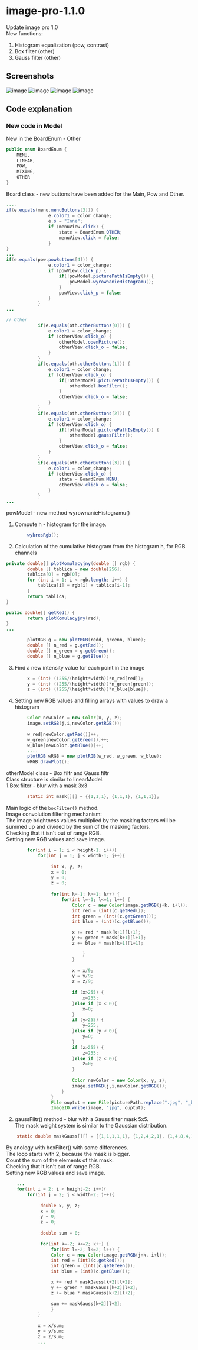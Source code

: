 # image-pro-1.1.0
Update image pro 1.0 \
New functions:
1. Histogram equalization (pow, contrast)
2. Box filter (other)
3. Gauss filter (other)
## Screenshots
![image](https://user-images.githubusercontent.com/72127610/116815946-45220680-ab60-11eb-807d-6923403d037b.png)
![image](https://user-images.githubusercontent.com/72127610/116815951-4b17e780-ab60-11eb-8389-aeeb7306d2b4.png)
![image](https://user-images.githubusercontent.com/72127610/116815953-50753200-ab60-11eb-8fe1-5d829425d484.png)
![image](https://user-images.githubusercontent.com/72127610/116815961-579c4000-ab60-11eb-9496-43fd90182a9a.png)
## Code explanation
### New code in Model
New in the BoardEnum - Other
```java
public enum BoardEnum {
	MENU,
	LINEAR,
	POW,
	MIXING,
	OTHER
}

```
Board class - new buttons have been added for the Main, Pow and Other.
```java
....
if(e.equals(menu.menuButtons[3])) {
				e.color1 = color_change;
				e.s = "Inne";
				if (menuView.click) {
					state = BoardEnum.OTHER;
					menuView.click = false;
				}
}
... 
if(e.equals(pow.powButtons[4])) {
				e.color1 = color_change;
				if (powView.click_p) {
					if(!powModel.picturePathIsEmpty()) {
						powModel.wyrownanieHistogramu();
					}
					powView.click_p = false;
				}
			}
...

// Other
			if(e.equals(oth.otherButtons[0])) {
				e.color1 = color_change;
				if (otherView.click_o) {
					otherModel.openPicture();
					otherView.click_o = false;
				}
			}
			if(e.equals(oth.otherButtons[1])) {
				e.color1 = color_change;
				if (otherView.click_o) {
					if(!otherModel.picturePathIsEmpty()) {
						otherModel.boxFiltr();
					}
					otherView.click_o = false;
				}
			}
			if(e.equals(oth.otherButtons[2])) {
				e.color1 = color_change;
				if (otherView.click_o) {
					if(!otherModel.picturePathIsEmpty()) {
						otherModel.gaussFiltr();
					}
					otherView.click_o = false;
				}
			}
			if(e.equals(oth.otherButtons[3])) {
				e.color1 = color_change;
				if (otherView.click_o) {
					state = BoardEnum.MENU;
					otherView.click_o = false;
				}
			}
...
```
powModel - new method wyrownanieHistogramu()
1. Compute h - histogram for the image.
```java
		wykresRgb();
```
2. Calculation of the cumulative histogram from the histogram h, for RGB channels
```java
private double[] plotKomulacyjny(double [] rgb) {
	    double [] tablica = new double[256];
	    tablica[0] = rgb[0];
	    for (int i = 1; i < rgb.length; i++) {
	    	tablica[i] = rgb[i] + tablica[i-1];
	    }
		return tablica;
}

public double[] getRed() {
	    return plotKomulacyjny(red);
}
...	
```
```java
		plotRGB g = new plotRGB(redd, greenn, bluee);
		double [] n_red = g.getRed();
		double [] n_green = g.getGreen();
		double [] n_blue = g.getBlue();
```
3. Find a new intensity value for each point in the image
```java
		x = (int) ((255/(height*width))*n_red[red]);
		y = (int) ((255/(height*width))*n_green[green]);
		z = (int) ((255/(height*width))*n_blue[blue]);
```
4. Setting new RGB values and filling arrays with values to draw a histogram
```java
		Color newColor = new Color(x, y, z);
		image.setRGB(j,i,newColor.getRGB());
				 
		w_red[newColor.getRed()]++;
		w_green[newColor.getGreen()]++;
		w_blue[newColor.getBlue()]++;
		....
		plotRGB wRGB = new plotRGB(w_red, w_green, w_blue);
		wRGB.drawPlot();
```
otherModel class - Box filtr and Gauss filtr\
Class structure is similar to linearModel.\
1.Box filter - blur with a mask 3x3
```java
		static int mask[][] = {{1,1,1}, {1,1,1}, {1,1,1}};
```
Main logic of the ```boxFilter()``` method.\
Image convolution filtering mechanism:\
The image brightness values multiplied by the masking factors will be summed up and divided by the sum of the masking factors.\
Checking that it isn't out of range RGB.\
Setting new RGB values and save image.
```java
		for(int i = 1; i < height-1; i++){
			for(int j = 1; j < width-1; j++){
						 
				 int x, y, z;
				 x = 0;
				 y = 0;
				 z = 0;
						 
				 for(int k=-1; k<=1; k++) {
					 for(int l=-1; l<=1; l++) {
						 Color c = new Color(image.getRGB(j+k, i+l));
						 int red = (int)(c.getRed());
						 int green = (int)(c.getGreen());
						 int blue = (int)(c.getBlue());

						 x += red * mask[k+1][l+1];
						 y += green * mask[k+1][l+1];
						 z += blue * mask[k+1][l+1];

							 }
						 }
							 
						 x = x/9;
						 y = y/9;
						 z = z/9;
						 
						 if (x>255) {
							 x=255;
						 }else if (x < 0){
							 x=0;
						 }
						 if (y>255) {
							 y=255;
						 }else if (y < 0){
							 y=0;
						 }
						 if (z>255) {
							 z=255;
						 }else if (z < 0){
							 z=0;
						 }
						
						 Color newColor = new Color(x, y, z);
						 image.setRGB(j,i,newColor.getRGB());
					 }
				 }
				 File ouptut = new File(picturePath.replace(".jpg", "_box_filtr.jpg"));
				 ImageIO.write(image, "jpg", ouptut);
```
2. gaussFiltr() method - blur with a Gauss filter mask 5x5.\
The mask weight system is similar to the Gaussian distribution.
```java
	static double maskGauss[][] = {{1,1,1,1,1}, {1,2,4,2,1}, {1,4,8,4,1}, {1,2,4,2,1}, {1,1,1,1,1}};
```
By anology with boxFilter() with some differences.\
The loop starts with 2, because the mask is bigger.\
Count the sum of the elements of this mask.\
Checking that it isn't out of range RGB.\
Setting new RGB values and save image.
```java
	...
	for(int i = 2; i < height-2; i++){
		for(int j = 2; j < width-2; j++){
						 
			 double x, y, z;
			 x = 0;
			 y = 0;
			 z = 0;
						 
			 double sum = 0;

			 for(int k=-2; k<=2; k++) {
			     for(int l=-2; l<=2; l++) {
				 Color c = new Color(image.getRGB(j+k, i+l));
				 int red = (int)(c.getRed());
				 int green = (int)(c.getGreen());
				 int blue = (int)(c.getBlue());

				 x += red * maskGauss[k+2][l+2];
				 y += green * maskGauss[k+2][l+2];
				 z += blue * maskGauss[k+2][l+2];

				 sum += maskGauss[k+2][l+2];
			     }
			}
						 
			x = x/sum;
			y = y/sum;
			z = z/sum;
			...
```

